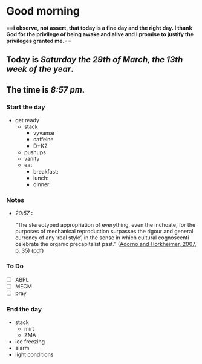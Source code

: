 # Good morning

==**i observe, not assert, that today is a fine day and the right day. I thank God for the privilege of being awake and alive and I promise to justify the privileges granted me.**==

## Today is ***Saturday the 29th of March, the 13th week of the year***.
## The time is ***8:57 pm***.
### Start the day
* get ready
	* stack
		* vyvanse
		* caffeine
		* D+K2
	* pushups
	* vanity
	* eat
		* breakfast:
		* lunch:
		* dinner:


### Notes

* *20:57* **:**   <div class="zotero-notes"><div class="zotero-note"><p><span class="highlight">“The stereotyped appropriation of everything, even the inchoate, for the purposes of mechanical reproduction surpasses the rigour and general currency of any ‘real style’, in the sense in which cultural cognoscenti celebrate the organic precapitalist past.”</span> <span class="citation">(<a href="zotero://select/library/items/Z3MCW7RR">Adorno and Horkheimer, 2007, p. 35</a>)</span> (<a href="zotero://open-pdf/library/items/ZMNFW3CC?page=5&amp;annotation=5S6WZV56">pdf</a>) </p></div></div>


### To Do

- [ ] ABPL
- [ ] MECM
- [ ] pray

### End the day
* stack
	* mirt
	* ZMA
* ice freezing
* alarm
* light conditions

